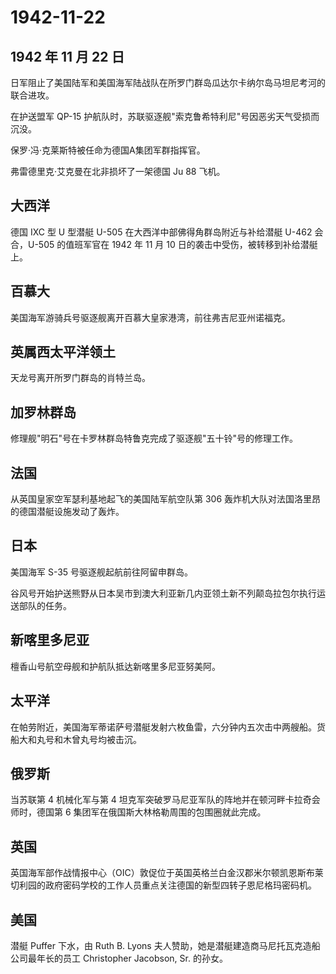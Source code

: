 # 1942-11-22

## 1942 年 11 月 22 日

日军阻止了美国陆军和美国海军陆战队在所罗门群岛瓜达尔卡纳尔岛马坦尼考河的联合进攻。

在护送盟军 QP-15
护航队时，苏联驱逐舰"索克鲁希特利尼"号因恶劣天气受损而沉没。

保罗·冯·克莱斯特被任命为德国A集团军群指挥官。

弗雷德里克·艾克曼在北非损坏了一架德国 Ju 88 飞机。

## 大西洋

德国 IXC 型 U 型潜艇 U-505 在大西洋中部佛得角群岛附近与补给潜艇 U-462
会合，U-505 的值班军官在 1942 年 11 月 10
日的袭击中受伤，被转移到补给潜艇上。

## 百慕大

美国海军游骑兵号驱逐舰离开百慕大皇家港湾，前往弗吉尼亚州诺福克。

## 英属西太平洋领土

天龙号离开所罗门群岛的肖特兰岛。

## 加罗林群岛

修理舰"明石"号在卡罗林群岛特鲁克完成了驱逐舰"五十铃"号的修理工作。

## 法国

从英国皇家空军瑟利基地起飞的美国陆军航空队第 306
轰炸机大队对法国洛里昂的德国潜艇设施发动了轰炸。

## 日本

美国海军 S-35 号驱逐舰起航前往阿留申群岛。

谷风号开始护送熊野从日本吴市到澳大利亚新几内亚领土新不列颠岛拉包尔执行运送部队的任务。

## 新喀里多尼亚

檀香山号航空母舰和护航队抵达新喀里多尼亚努美阿。

## 太平洋

在帕劳附近，美国海军蒂诺萨号潜艇发射六枚鱼雷，六分钟内五次击中两艘船。货船大和丸号和木曾丸号均被击沉。

## 俄罗斯

当苏联第 4 机械化军与第 4
坦克军突破罗马尼亚军队的阵地并在顿河畔卡拉奇会师时，德国第 6
集团军在俄国斯大林格勒周围的包围圈就此完成。

## 英国

英国海军部作战情报中心（OIC）敦促位于英国英格兰白金汉郡米尔顿凯恩斯布莱切利园的政府密码学校的工作人员重点关注德国的新型四转子恩尼格玛密码机。

## 美国

潜艇 Puffer 下水，由 Ruth B. Lyons
夫人赞助，她是潜艇建造商马尼托瓦克造船公司最年长的员工 Christopher
Jacobson, Sr. 的孙女。


